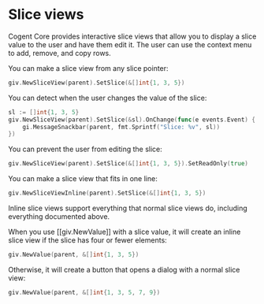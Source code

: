# Slice views

Cogent Core provides interactive slice views that allow you to display a slice value to the user and have them edit it. The user can use the context menu to add, remove, and copy rows.

You can make a slice view from any slice pointer:

```Go
giv.NewSliceView(parent).SetSlice(&[]int{1, 3, 5})
```

You can detect when the user changes the value of the slice:

```Go
sl := []int{1, 3, 5}
giv.NewSliceView(parent).SetSlice(&sl).OnChange(func(e events.Event) {
    gi.MessageSnackbar(parent, fmt.Sprintf("Slice: %v", sl))
})
```

You can prevent the user from editing the slice:

```Go
giv.NewSliceView(parent).SetSlice(&[]int{1, 3, 5}).SetReadOnly(true)
```

You can make a slice view that fits in one line:

```Go
giv.NewSliceViewInline(parent).SetSlice(&[]int{1, 3, 5})
```

Inline slice views support everything that normal slice views do, including everything documented above.

When you use [[giv.NewValue]] with a slice value, it will create an inline slice view if the slice has four or fewer elements:

```Go
giv.NewValue(parent, &[]int{1, 3, 5})
```

Otherwise, it will create a button that opens a dialog with a normal slice view:

```Go
giv.NewValue(parent, &[]int{1, 3, 5, 7, 9})
```
